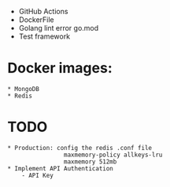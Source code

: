 * GitHub Actions
* DockerFile
* Golang lint error go.mod
* Test framework


# Docker images:
    * MongoDB
    * Redis 
    
# TODO
    * Production: config the redis .conf file
                    maxmemory-policy allkeys-lru
                    maxmemory 512mb
    * Implement API Authentication
        - API Key
